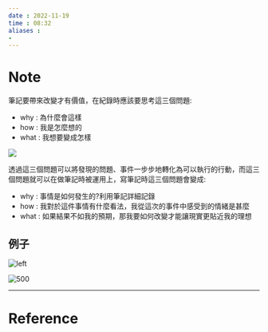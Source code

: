 ```yaml
---
date : 2022-11-19
time : 08:32
aliases :
- 
---
```

# Note
筆記要帶來改變才有價值，在紀錄時應該要思考這三個問題:
- why : 為什麼會這樣
- how : 我是怎麼想的
- what : 我想要變成怎樣

![](S__10149892%20(手機).jpg)

透過這三個問題可以將發現的問題、事件一步步地轉化為可以執行的行動，而這三個問題就可以在做筆記時被運用上，寫筆記時這三個問題會變成:
- why : 事情是如何發生的?利用筆記詳細記錄
- how : 我對於這件事情有什麼看法，我從這次的事件中感受到的情緒是甚麼
- what : 如果結果不如我的預期，那我要如何改變才能讓現實更貼近我的理想

## 例子
![left](S__10149895%20(手機).jpg)

![500](S__10166275.jpg|left)

---
# Reference

